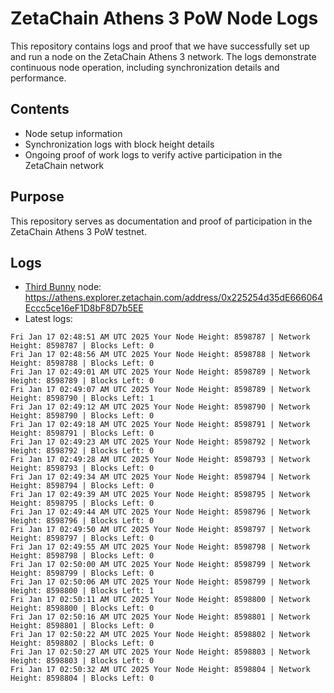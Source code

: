 # ZetaChain Athens 3 PoW Node Logs
This repository contains logs and proof that we have successfully set up and run a node on the ZetaChain Athens 3 network. The logs demonstrate continuous node operation, including synchronization details and performance.

## Contents
- Node setup information
- Synchronization logs with block height details
- Ongoing proof of work logs to verify active participation in the ZetaChain network

## Purpose
This repository serves as documentation and proof of participation in the ZetaChain Athens 3 PoW testnet.

## Logs

- [Third Bunny](https://thirdbunny.xyz/) node: https://athens.explorer.zetachain.com/address/0x225254d35dE666064Eccc5ce16eF1D8bF8D7b5EE
- Latest logs:
```
Fri Jan 17 02:48:51 AM UTC 2025 Your Node Height: 8598787 | Network Height: 8598787 | Blocks Left: 0
Fri Jan 17 02:48:56 AM UTC 2025 Your Node Height: 8598788 | Network Height: 8598788 | Blocks Left: 0
Fri Jan 17 02:49:01 AM UTC 2025 Your Node Height: 8598789 | Network Height: 8598789 | Blocks Left: 0
Fri Jan 17 02:49:07 AM UTC 2025 Your Node Height: 8598789 | Network Height: 8598790 | Blocks Left: 1
Fri Jan 17 02:49:12 AM UTC 2025 Your Node Height: 8598790 | Network Height: 8598790 | Blocks Left: 0
Fri Jan 17 02:49:18 AM UTC 2025 Your Node Height: 8598791 | Network Height: 8598791 | Blocks Left: 0
Fri Jan 17 02:49:23 AM UTC 2025 Your Node Height: 8598792 | Network Height: 8598792 | Blocks Left: 0
Fri Jan 17 02:49:28 AM UTC 2025 Your Node Height: 8598793 | Network Height: 8598793 | Blocks Left: 0
Fri Jan 17 02:49:34 AM UTC 2025 Your Node Height: 8598794 | Network Height: 8598794 | Blocks Left: 0
Fri Jan 17 02:49:39 AM UTC 2025 Your Node Height: 8598795 | Network Height: 8598795 | Blocks Left: 0
Fri Jan 17 02:49:44 AM UTC 2025 Your Node Height: 8598796 | Network Height: 8598796 | Blocks Left: 0
Fri Jan 17 02:49:50 AM UTC 2025 Your Node Height: 8598797 | Network Height: 8598797 | Blocks Left: 0
Fri Jan 17 02:49:55 AM UTC 2025 Your Node Height: 8598798 | Network Height: 8598798 | Blocks Left: 0
Fri Jan 17 02:50:00 AM UTC 2025 Your Node Height: 8598799 | Network Height: 8598799 | Blocks Left: 0
Fri Jan 17 02:50:06 AM UTC 2025 Your Node Height: 8598799 | Network Height: 8598800 | Blocks Left: 1
Fri Jan 17 02:50:11 AM UTC 2025 Your Node Height: 8598800 | Network Height: 8598800 | Blocks Left: 0
Fri Jan 17 02:50:16 AM UTC 2025 Your Node Height: 8598801 | Network Height: 8598801 | Blocks Left: 0
Fri Jan 17 02:50:22 AM UTC 2025 Your Node Height: 8598802 | Network Height: 8598802 | Blocks Left: 0
Fri Jan 17 02:50:27 AM UTC 2025 Your Node Height: 8598803 | Network Height: 8598803 | Blocks Left: 0
Fri Jan 17 02:50:32 AM UTC 2025 Your Node Height: 8598804 | Network Height: 8598804 | Blocks Left: 0
```
